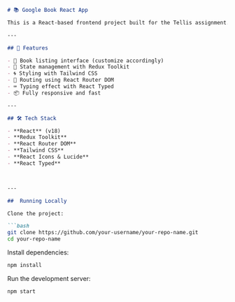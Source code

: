 

```markdown
# 📚 Google Book React App

This is a React-based frontend project built for the Tellis assignment. It demonstrates the use of React, Redux Toolkit, Tailwind CSS, and React Router DOM. Also features typing animation using `react-typed`.

---

## 🚀 Features

- 📖 Book listing interface (customize accordingly)
- 🧠 State management with Redux Toolkit
- 🌀 Styling with Tailwind CSS
- 🔁 Routing using React Router DOM
- ⌨️ Typing effect with React Typed
- 📦 Fully responsive and fast

---

## 🛠️ Tech Stack

- **React** (v18)
- **Redux Toolkit**
- **React Router DOM**
- **Tailwind CSS**
- **React Icons & Lucide**
- **React Typed**



---

##  Running Locally

Clone the project:

```bash
git clone https://github.com/your-username/your-repo-name.git
cd your-repo-name
````

Install dependencies:

```bash
npm install
```

Run the development server:

```bash
npm start
```


